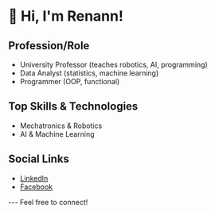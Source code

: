 # 👋 Hi, I'm Renann!
## Profession/Role
- University Professor (teaches robotics, AI, programming)
- Data Analyst (statistics, machine learning)
- Programmer (OOP, functional)
## Top Skills & Technologies
- Mechatronics & Robotics
- AI & Machine Learning
## Social Links
- [LinkedIn](https://www.linkedin.com/in/renann-baldovino-926751233)
- [Facebook](https://web.facebook.com/renann.baldovino)

--- Feel free to connect!
